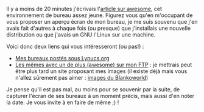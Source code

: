 Il y a moins de 20 minutes j'écrivais l'[article sur awesome](${BLOG_URL}/archives/2008/04/index.html#e2008-04-27T23_57_40.txt), cet environnement de bureau assez jeune. Figurez vous qu'en m'occupant de vous proposer un aperçu écran de mon bureau, je me suis souvenu que j'en avais fait d'autres à chaque fois (ou presque) que j'installais une nouvelle distribution ou que j'avais un GNU / Linux sur une machine.

Voici donc deux liens qui vous intéresseront (ou pas!) : 

  * [Mes bureaux postés sous Lynucs.org](http://www.lynucs.org/?&Blankoworld "Afficher les bureaux de Blankoworld sur Lynucs.org")
  * [Les mêmes avec un de plus (awesome) sur mon FTP](https://olivier.dossmann.net/fichiers/images/captures/bureaux/ "Visiter le FTP d'Olivier") : je mettrais peut être plus tard un site proposant mes images (il existe déjà mais vous n'allez sûrement pas aimer : [images du Blankoworld](http://blankoworld.free.fr/images/ "Visiter la galerie de Blankoworld"))

Je pense qu'il est pas mal, au moins pour se souvenir par la suite, de capturer l'écran de ses bureaux à un moment précis, mais aussi d'en noter la date. Je vous invite à en faire de même ;) !
